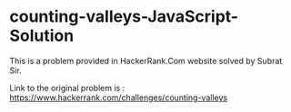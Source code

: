 # counting-valleys-JavaScript-Solution
This is a problem provided in HackerRank.Com website solved by Subrat Sir.

Link to the original problem is :
https://www.hackerrank.com/challenges/counting-valleys
